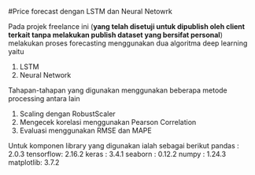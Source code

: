 #Price forecast dengan LSTM dan Neural Netowrk

Pada projek freelance ini (**yang telah disetuji untuk dipublish oleh client terkait tanpa melakukan publish dataset yang bersifat personal**) melakukan proses forecasting menggunakan dua algoritma deep learning yaitu
1. LSTM
2. Neural Network

Tahapan-tahapan yang digunakan menggunakan beberapa metode processing antara lain
1. Scaling dengan RobustScaler
2. Mengecek korelasi menggunakan Pearson Correlation
3. Evaluasi menggunakan RMSE dan MAPE

Untuk komponen library yang digunakan ialah sebagai berikut
pandas    : 2.0.3
tensorflow: 2.16.2
keras     : 3.4.1
seaborn   : 0.12.2
numpy     : 1.24.3
matplotlib: 3.7.2
